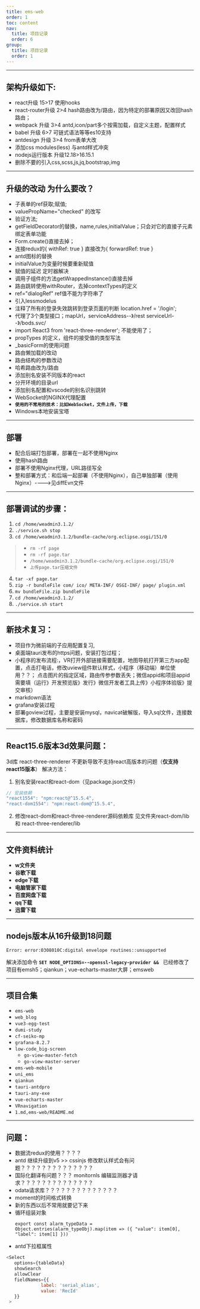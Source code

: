 ```yaml
---
title: ems-web
order: 1
toc: content
nav:
  title: 项目记录
  order: 6
group: 
  title: 项目记录
  order: 1
---
```



-----

## 架构升级如下:
* react升级 15>17         使用hooks
* react-router升级 2>4    hash路由改为/路由，因为特定的部署原因又改回hash路由；
* webpack  升级 3>4       antd,icon/part多个按需加载，自定义主题，配置样式
* babel       升级 6>7    可链式语法等等es10支持
* antdesign  升级 3>4     from表单大改
* 添加css modules(less)         与antd样式冲突
* nodejs运行版本 升级12.18>16.15.1
* 删除不要的引入css,scss,js,jq,bootstrap,img

-----

## 升级的改动 为什么要改？
* 子表单的ref获取;赋值;
* valuePropName="checked" 的改写
* 验证方法;
* getFieldDecorator的替换，name,rules,initialValue；只会对它的直接子元素绑定表单功能
* Form.create()直接去掉；
* 连接redux的{ withRef: true } 直接改为{ forwardRef: true }
* antd图标的替换
* initialValue为变量时候要重新赋值
* 赋值的延迟 定时器解决
* 调用子组件的方法getWrappedInstance()直接去掉
* 路由跳转使用withRouter，去掉contextTypes的定义
* ref="dialogRef" ref值不能为字符串了
* 引入lessmodelus
* 注释了所有的登录失效跳转到登录页面的判断 location.href = '/login';
* 代理了3个类型接口；mapUrl，serviceAddress--》/rest   serviceUrl--》/bods.svc/
* import React3 from 'react-three-renderer'; 不能使用了；
* propTypes 的定义，组件的接受值的类型写法
* _basicForm的使用问题
* 路由懒加载的改动
* 路由结构的参数改动
* 哈希路由改为/路由
* 添加别名安装不同版本的react
* 分开环境的目录url
* 添加别名配置和vscode的别名识别跳转
* WebSocket的NGINX代理配置
* **`使用的不常用的技术：比如WebSocket，文件上传，下载`**
* Windows本地安装宝塔

-----

## 部署
* 配合后端打包部署，部署在一起不使用Nginx
* 使用hash路由
* 部署不使用Nginx代理，URL路径写全
* 整和部署方式：和后端一起部署（不使用Nginx），自己单独部署（使用Nginx）---->见diffEvn文件

-----

## 部署调试的步骤：
1. `cd /home/weadmin3.1.2/`
2. `./service.sh stop`
3. `cd /home/weadmin3.1.2/bundle-cache/org.eclipse.osgi/151/0`
> * `rm -rf page ` 
> * `rm -rf page.tar`  
> * `/home/weadmin3.1.2/bundle-cache/org.eclipse.osgi/151/0`  
> * `上传page.tar压缩文件`
4. `tar -xf page.tar`
5. `zip -r bundleFile com/ ico/ META-INF/ OSGI-INF/ page/ plugin.xml`
6. `mv bundleFile.zip bundleFile`
7. `cd /home/weadmin3.1.2/`
8. `./service.sh start`

-----



 ## 新技术复习：
* 项目作为微前端的子应用配置复习,
* 桌面端tauri发布的https问题，安装打包过程；
* 小程序的发布流程:，VR打开外部链接需要配置，地图导航打开第三方app配置，点击打电话，修改uview组件默认样式，小程序（移动端）单位使用？？；
点击图片的指定区域，路由传参参数丢失；微信appid和项目appid需要填（运行》开发预览版》发行》微信开发者工具上传》小程序体验版》提交审核）
* markdown语法
* grafana安装过程
* 部署goview过程，主要是安装mysql，navicat破解版，导入sql文件，连接数据库，修改数据库名称和密码

-----

 ## React15.6版本3d效果问题：
3d库 react-three-renderer 不更新导致不支持react高版本的问题（**仅支持react15版本**）
解决方法：
1. 别名安装react和react-dom（见package.json文件）
``` JavaScript
// 安装依赖
"react1554": "npm:react@^15.5.4",
"react-dom1554": "npm:react-dom@^15.5.4",
```
2. 修改react-dom和react-three-renderer源码依赖库
见文件夹react-dom/lib 和 react-three-renderer/lib

-----

## 文件资料统计
 * **w文件夹**
 * **谷歌下载**
 * **edge下载**
 * **电脑管家下载**
 * **百度网盘下载**
 * **qq下载**
 * **迅雷下载**

 -----

## nodejs版本从16升级到18问题
`Error: error:0308010C:digital envelope routines::unsupported`

解决添加命令 **`SET NODE_OPTIONS=--openssl-legacy-provider && `**
已经修改了项目有emsh5；qiankun；vue-echarts-master大屏；emsweb

 -----

 ## 项目合集
 * `ems-web`
 * `web_blog`
 * `vue3-egg-test`
 * `dumi-study`
 * `cf-seiko-mp`
 * `grafana-8.2.7`
 * `low-code_big-screen`
    * `go-view-master-fetch`
    * `go-view-master-server`
 * `ems-web-mobile`
 * `uni_ems`
 * `qiankun`
 * `tauri-antdpro`
 * `tauri-any-exe`
 * `vue-echarts-master`
 * `VRnavigation`
 * `1.md,ems-web/README.md`
 
 -----

 ## 问题：
 * 数据流redux的使用？？？？
 * antd 继续升级到v5  >>  cssinjs 修改默认样式会有问题？？？？？？？？？？？？？？
 * 国际化翻译有问题？？？ monitornls 编辑监测器才请求？？？？？？？？？？？？？？
 * odata请求库？？？？？？？？？？？？？？
 * moment的时间格式转换
 * 新的东西以后不常用就要记下来
 * 循环组装对象  
   ```
   export const alarm_typeData = Object.entries(alarm_typeObj).map(item => ({ "value": item[0], "label": item[1] }))
   ```
 * antd下拉框属性
 ``` JavaScript
 <Select 
    options={tableData} 
    showSearch 
    allowClear 
    fieldNames={{
              label: 'serial_alias',
              value: 'RecId'
    }}
  >
```

 